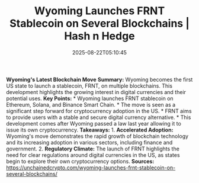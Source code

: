 ﻿---
title: "Wyoming Launches FRNT Stablecoin on Several Blockchains | Hash n Hedge"
date: "2025-08-22T05:10:45"
category: "Markets"
summary: ""
slug: "wyoming-launches-frnt-stablecoin-on-several-blockchains"
source_urls:
  - ""
seo:
  title: "Wyoming Launches FRNT Stablecoin on Several Blockchains | Hash n Hedge | Hash n Hedge"
  description: ""
  keywords: ["news", "markets", "brief"]
---
**Wyoming's Latest Blockchain Move**  **Summary:** Wyoming becomes the first US state to launch a stablecoin, FRNT, on multiple blockchains. This development highlights the growing interest in digital currencies and their potential uses.  **Key Points:**  * Wyoming launches FRNT stablecoin on Ethereum, Solana, and Binance Smart Chain. * The move is seen as a significant step forward for cryptocurrency adoption in the US. * FRNT aims to provide users with a stable and secure digital currency alternative. * This development comes after Wyoming passed a law last year allowing it to issue its own cryptocurrency.  **Takeaways:**  1. **Accelerated Adoption:** Wyoming's move demonstrates the rapid growth of blockchain technology and its increasing adoption in various sectors, including finance and government. 2. **Regulatory Climate:** The launch of FRNT highlights the need for clear regulations around digital currencies in the US, as states begin to explore their own cryptocurrency options.  **Sources:**  https://unchainedcrypto.com/wyoming-launches-frnt-stablecoin-on-several-blockchains/